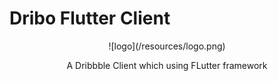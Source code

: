 # Dribo Flutter Client

<center>![logo](/resources/logo.png)</center>
<p  align = "center">
  A Dribbble Client which using FLutter framework
</p>


